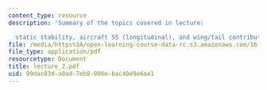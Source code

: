 ```yaml
---
content_type: resource
description: 'Summary of the topics covered in lecture:

  static stability, aircraft SS (longitudinal), and wing/tail contributions.'
file: /media/https%3A/open-learning-course-data-rc.s3.amazonaws.com/16-333-aircraft-stability-and-control-fall-2004/99dac83da0ad7eb8906ebac40e9e6ae1_lecture_2.pdf
file_type: application/pdf
resourcetype: Document
title: lecture_2.pdf
uid: 99dac83d-a0ad-7eb8-906e-bac40e9e6ae1
---
```

